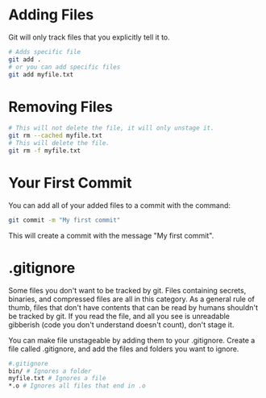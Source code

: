 # Adding Files
Git will only track files that you explicitly tell it to.
```sh
# Adds specific file
git add .
# or you can add specific files
git add myfile.txt
```

# Removing Files
```sh
# This will not delete the file, it will only unstage it.
git rm --cached myfile.txt 
# This will delete the file.
git rm -f myfile.txt 
```


# Your First Commit
You can add all of your added files to a commit with the command:
```sh
git commit -m "My first commit"
```
This will create a commit with the message "My first commit".

# .gitignore
Some files you don't want to be tracked by git. Files containing secrets, binaries, and compressed files are all in this category. As a general rule of thumb, files that don't have contents that can be read by humans shouldn't be tracked by git. If you read the file, and all you see is unreadable gibberish (code you don't understand doesn't count), don't stage it.

You can make file unstageable by adding them to your .gitignore. Create a file called .gitignore, and add the files and folders you want to ignore.

```sh
#.gitignore
bin/ # Ignores a folder
myfile.txt # Ignores a file
*.o # Ignores all files that end in .o
```
